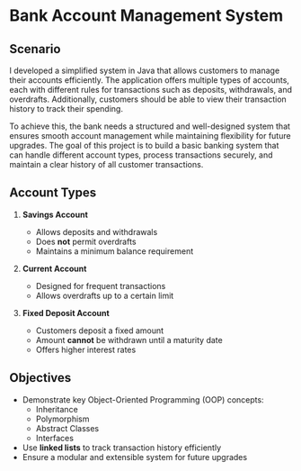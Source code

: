 # **Bank Account Management System**

## **Scenario**

I developed a simplified system in Java that allows customers to manage their accounts efficiently. The application offers multiple types of accounts, each with different rules for transactions such as deposits, withdrawals, and overdrafts. Additionally, customers should be able to view their transaction history to track their spending.

To achieve this, the bank needs a structured and well-designed system that ensures smooth account management while maintaining flexibility for future upgrades. The goal of this project is to build a basic banking system that can handle different account types, process transactions securely, and maintain a clear history of all customer transactions.

## **Account Types**

1. **Savings Account**
    - Allows deposits and withdrawals
    - Does **not** permit overdrafts
    - Maintains a minimum balance requirement

2. **Current Account**
    - Designed for frequent transactions
    - Allows overdrafts up to a certain limit

3. **Fixed Deposit Account**
    - Customers deposit a fixed amount
    - Amount **cannot** be withdrawn until a maturity date
    - Offers higher interest rates

## **Objectives**

- Demonstrate key Object-Oriented Programming (OOP) concepts:
    - Inheritance
    - Polymorphism
    - Abstract Classes
    - Interfaces
- Use **linked lists** to track transaction history efficiently
- Ensure a modular and extensible system for future upgrades
